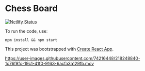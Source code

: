 # Chess Board

[![Netlify Status](https://api.netlify.com/api/v1/badges/00f24fc4-3137-42ab-8095-45a4cfce97f2/deploy-status)](https://app.netlify.com/sites/css-chess-board/deploys)

To run the code, use:

```
npm install && npm start
```

This project was bootstrapped with [Create React App](https://github.com/facebook/create-react-app).



https://user-images.githubusercontent.com/74216448/218248840-1c76f8fc-19c1-41f0-9163-6acfa3a129fb.mov

